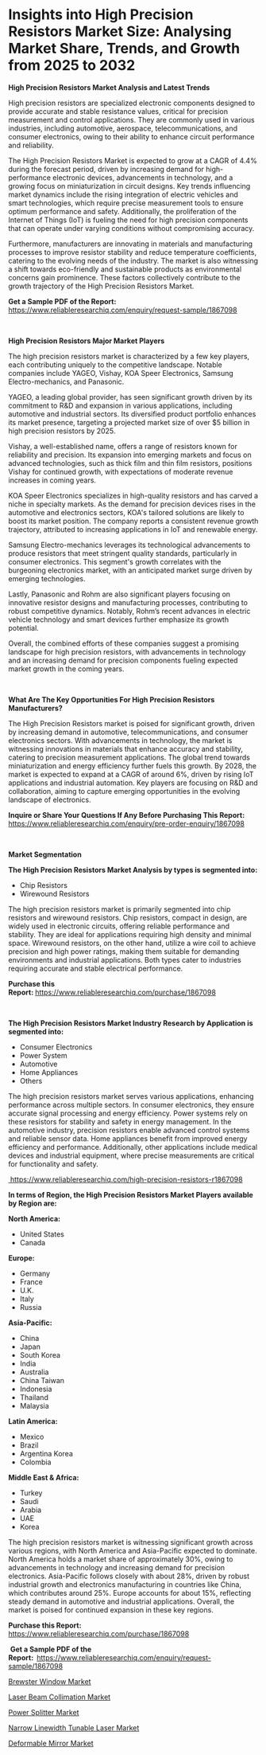 <p><h1>Insights into High Precision Resistors Market Size: Analysing Market Share, Trends, and Growth from 2025 to 2032</h1></p><p><strong>High Precision Resistors Market Analysis and Latest Trends</strong></p>
<p><p>High precision resistors are specialized electronic components designed to provide accurate and stable resistance values, critical for precision measurement and control applications. They are commonly used in various industries, including automotive, aerospace, telecommunications, and consumer electronics, owing to their ability to enhance circuit performance and reliability.</p><p>The High Precision Resistors Market is expected to grow at a CAGR of 4.4% during the forecast period, driven by increasing demand for high-performance electronic devices, advancements in technology, and a growing focus on miniaturization in circuit designs. Key trends influencing market dynamics include the rising integration of electric vehicles and smart technologies, which require precise measurement tools to ensure optimum performance and safety. Additionally, the proliferation of the Internet of Things (IoT) is fueling the need for high precision components that can operate under varying conditions without compromising accuracy.</p><p>Furthermore, manufacturers are innovating in materials and manufacturing processes to improve resistor stability and reduce temperature coefficients, catering to the evolving needs of the industry. The market is also witnessing a shift towards eco-friendly and sustainable products as environmental concerns gain prominence. These factors collectively contribute to the growth trajectory of the High Precision Resistors Market.</p></p>
<p><strong>Get a Sample PDF of the Report:&nbsp;</strong> <a href="https://www.reliableresearchiq.com/enquiry/request-sample/1867098?utm_campaign=1123&utm_medium=2&utm_source=Github&utm_content=ia&utm_term=11022025&utm_id=high-precision-resistors">https://www.reliableresearchiq.com/enquiry/request-sample/1867098</a></p>
<p>&nbsp;</p>
<p><strong>High Precision Resistors Major Market Players</strong></p>
<p><p>The high precision resistors market is characterized by a few key players, each contributing uniquely to the competitive landscape. Notable companies include YAGEO, Vishay, KOA Speer Electronics, Samsung Electro-mechanics, and Panasonic.</p><p>YAGEO, a leading global provider, has seen significant growth driven by its commitment to R&D and expansion in various applications, including automotive and industrial sectors. Its diversified product portfolio enhances its market presence, targeting a projected market size of over $5 billion in high precision resistors by 2025.</p><p>Vishay, a well-established name, offers a range of resistors known for reliability and precision. Its expansion into emerging markets and focus on advanced technologies, such as thick film and thin film resistors, positions Vishay for continued growth, with expectations of moderate revenue increases in coming years.</p><p>KOA Speer Electronics specializes in high-quality resistors and has carved a niche in specialty markets. As the demand for precision devices rises in the automotive and electronics sectors, KOA's tailored solutions are likely to boost its market position. The company reports a consistent revenue growth trajectory, attributed to increasing applications in IoT and renewable energy.</p><p>Samsung Electro-mechanics leverages its technological advancements to produce resistors that meet stringent quality standards, particularly in consumer electronics. This segment's growth correlates with the burgeoning electronics market, with an anticipated market surge driven by emerging technologies.</p><p>Lastly, Panasonic and Rohm are also significant players focusing on innovative resistor designs and manufacturing processes, contributing to robust competitive dynamics. Notably, Rohm’s recent advances in electric vehicle technology and smart devices further emphasize its growth potential.</p><p>Overall, the combined efforts of these companies suggest a promising landscape for high precision resistors, with advancements in technology and an increasing demand for precision components fueling expected market growth in the coming years.</p></p>
<p>&nbsp;</p>
<p><strong>What Are The Key Opportunities For High Precision Resistors Manufacturers?</strong></p>
<p><p>The High Precision Resistors market is poised for significant growth, driven by increasing demand in automotive, telecommunications, and consumer electronics sectors. With advancements in technology, the market is witnessing innovations in materials that enhance accuracy and stability, catering to precision measurement applications. The global trend towards miniaturization and energy efficiency further fuels this growth. By 2028, the market is expected to expand at a CAGR of around 6%, driven by rising IoT applications and industrial automation. Key players are focusing on R&D and collaboration, aiming to capture emerging opportunities in the evolving landscape of electronics.</p></p>
<p><strong>Inquire or Share Your Questions If Any Before Purchasing This Report:</strong> <a href="https://www.reliableresearchiq.com/enquiry/pre-order-enquiry/1867098?utm_campaign=1123&utm_medium=2&utm_source=Github&utm_content=ia&utm_term=11022025&utm_id=high-precision-resistors">https://www.reliableresearchiq.com/enquiry/pre-order-enquiry/1867098</a></p>
<p>&nbsp;</p>
<p><strong>Market Segmentation</strong></p>
<p><strong>The High Precision Resistors Market Analysis by types is segmented into:</strong></p>
<p><ul><li>Chip Resistors</li><li>Wirewound Resistors</li></ul></p>
<p><p>The high precision resistors market is primarily segmented into chip resistors and wirewound resistors. Chip resistors, compact in design, are widely used in electronic circuits, offering reliable performance and stability. They are ideal for applications requiring high density and minimal space. Wirewound resistors, on the other hand, utilize a wire coil to achieve precision and high power ratings, making them suitable for demanding environments and industrial applications. Both types cater to industries requiring accurate and stable electrical performance.</p></p>
<p><strong>Purchase this Report:&nbsp;</strong><a href="https://www.reliableresearchiq.com/purchase/1867098?utm_campaign=1123&utm_medium=2&utm_source=Github&utm_content=ia&utm_term=11022025&utm_id=high-precision-resistors">https://www.reliableresearchiq.com/purchase/1867098</a></p>
<p>&nbsp;</p>
<p><strong>The High Precision Resistors Market Industry Research by Application is segmented into:</strong></p>
<p><ul><li>Consumer Electronics</li><li>Power System</li><li>Automotive</li><li>Home Appliances</li><li>Others</li></ul></p>
<p><p>The high precision resistors market serves various applications, enhancing performance across multiple sectors. In consumer electronics, they ensure accurate signal processing and energy efficiency. Power systems rely on these resistors for stability and safety in energy management. In the automotive industry, precision resistors enable advanced control systems and reliable sensor data. Home appliances benefit from improved energy efficiency and performance. Additionally, other applications include medical devices and industrial equipment, where precise measurements are critical for functionality and safety.</p></p>
<p><a href="https://www.reliableresearchiq.com/high-precision-resistors-r1867098?utm_campaign=1123&utm_medium=2&utm_source=Github&utm_content=ia&utm_term=11022025&utm_id=high-precision-resistors">&nbsp;https://www.reliableresearchiq.com/high-precision-resistors-r1867098</a></p>
<p><strong>In terms of Region, the High Precision Resistors Market Players available by Region are:</strong></p>
<p>
    <p> <strong> North America: </strong>
        <ul>
            <li>United States</li>
            <li>Canada</li>
        </ul>
        </p> 
    <p> <strong> Europe: </strong>
        <ul>
            <li>Germany</li>
            <li>France</li>
            <li>U.K.</li>
            <li>Italy</li>
            <li>Russia</li>
        </ul>
        </p> 
    <p> <strong> Asia-Pacific: </strong>
        <ul>
            <li>China</li>
            <li>Japan</li>
            <li>South Korea</li>
            <li>India</li>
            <li>Australia</li>
            <li>China Taiwan</li>
            <li>Indonesia</li>
            <li>Thailand</li>
            <li>Malaysia</li>
        </ul>
        </p> 
    <p> <strong> Latin America: </strong>
        <ul>
            <li>Mexico</li>
            <li>Brazil</li>
            <li>Argentina Korea</li>
            <li>Colombia</li>
        </ul>
        </p> 
    <p> <strong> Middle East & Africa: </strong>
        <ul>
            <li>Turkey</li>
            <li>Saudi</li>
            <li>Arabia</li>
            <li>UAE</li>
            <li>Korea</li>
        </ul>
    </p>
    </p>
<p><p>The high precision resistors market is witnessing significant growth across various regions, with North America and Asia-Pacific expected to dominate. North America holds a market share of approximately 30%, owing to advancements in technology and increasing demand for precision electronics. Asia-Pacific follows closely with about 28%, driven by robust industrial growth and electronics manufacturing in countries like China, which contributes around 25%. Europe accounts for about 15%, reflecting steady demand in automotive and industrial applications. Overall, the market is poised for continued expansion in these key regions.</p></p>
<p><strong>Purchase this Report: </strong><a href="https://www.reliableresearchiq.com/purchase/1867098?utm_campaign=1123&utm_medium=2&utm_source=Github&utm_content=ia&utm_term=11022025&utm_id=high-precision-resistors">https://www.reliableresearchiq.com/purchase/1867098</a></p>
<p>&nbsp;<strong>Get a Sample PDF of the Report:&nbsp;&nbsp;</strong><a href="https://www.reliableresearchiq.com/enquiry/request-sample/1867098?utm_campaign=1123&utm_medium=2&utm_source=Github&utm_content=ia&utm_term=11022025&utm_id=high-precision-resistors">https://www.reliableresearchiq.com/enquiry/request-sample/1867098</a></p>
<p><strong></strong></p>
<p><p><a href="https://github.com/pistosnashxo/Market-Research-Report-List-1/blob/main/brewster-window-market.md?utm_campaign=1123&utm_medium=2&utm_source=Github&utm_content=ia&utm_term=11022025&utm_id=high-precision-resistors">Brewster Window Market</a></p><p><a href="https://github.com/cernelleogue48/Market-Research-Report-List-1/blob/main/laser-beam-collimation-market.md?utm_campaign=1123&utm_medium=2&utm_source=Github&utm_content=ia&utm_term=11022025&utm_id=high-precision-resistors">Laser Beam Collimation Market</a></p><p><a href="https://github.com/orielaudasfr/Market-Research-Report-List-1/blob/main/power-splitter-market.md?utm_campaign=1123&utm_medium=2&utm_source=Github&utm_content=ia&utm_term=11022025&utm_id=high-precision-resistors">Power Splitter Market</a></p><p><a href="https://github.com/shamyzinniwl/Market-Research-Report-List-1/blob/main/narrow-linewidth-tunable-laser-market.md?utm_campaign=1123&utm_medium=2&utm_source=Github&utm_content=ia&utm_term=11022025&utm_id=high-precision-resistors">Narrow Linewidth Tunable Laser Market</a></p><p><a href="https://github.com/bulkagumanvv/Market-Research-Report-List-1/blob/main/deformable-mirror-market.md?utm_campaign=1123&utm_medium=2&utm_source=Github&utm_content=ia&utm_term=11022025&utm_id=high-precision-resistors">Deformable Mirror Market</a></p></p>